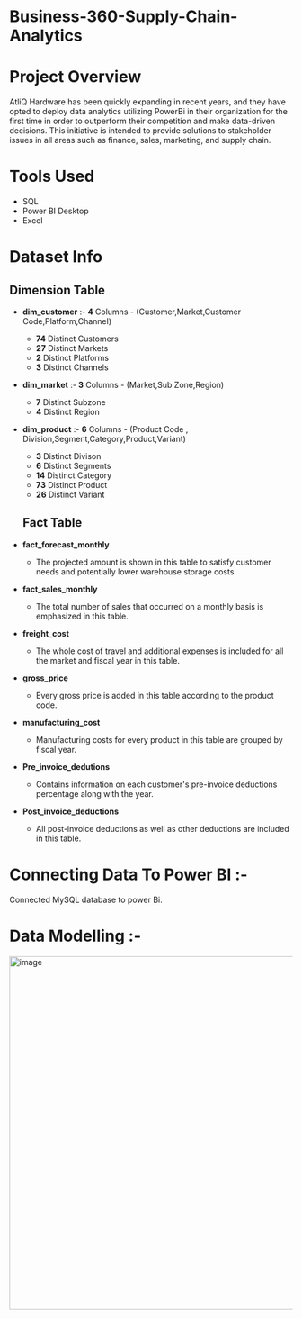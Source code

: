 # Business-360-Supply-Chain-Analytics

# Project Overview
AtliQ Hardware has been quickly expanding in recent years, and they have opted to deploy data analytics utilizing PowerBi in their organization for the first time in order to outperform their competition and make data-driven decisions. This initiative is intended to provide solutions to stakeholder issues in all areas such as finance, sales, marketing, and supply chain. 
# Tools Used 
* SQL
* Power BI Desktop
* Excel

# Dataset Info 
   ## Dimension Table
- **dim_customer** :- **4**  Columns - (Customer,Market,Customer Code,Platform,Channel)
   - **74** Distinct Customers
   - **27** Distinct Markets
   - **2** Distinct Platforms
   - **3** Distinct Channels

- **dim_market** :- **3** Columns - (Market,Sub Zone,Region)
   - **7** Distinct Subzone
   - **4** Distinct Region

- **dim_product** :- **6** Columns - (Product Code , Division,Segment,Category,Product,Variant)
   - **3** Distinct Divison
   - **6** Distinct Segments
   - **14** Distinct Category
   - **73** Distinct Product
   - **26** Distinct Variant
     
    ## Fact Table
- **fact_forecast_monthly**
    - The projected amount is shown in this table to satisfy customer needs and potentially lower warehouse storage costs.
- **fact_sales_monthly**
    - The total number of sales that occurred on a monthly basis is emphasized in this table.
- **freight_cost**
    - The whole cost of travel and additional expenses is included for all the market and fiscal year in this table.
- **gross_price**
     - Every gross price is added in this table according to the product code.
- **manufacturing_cost**
     - Manufacturing costs for every product in this table are grouped by fiscal year.
- **Pre_invoice_dedutions**
     - Contains information on each customer's pre-invoice deductions percentage along with the year.
- **Post_invoice_deductions**
     - All post-invoice deductions as well as other deductions are included in this table.


# Connecting Data To Power BI :- 
Connected MySQL database to power Bi. 

# Data Modelling :- 
<img width="628" alt="image" src="https://github.com/tripathy406/Business-360-Supply-Chain-Analytics/assets/141568396/6f5631ab-683d-40c8-a579-50d0c95bedb6"> 





  

    

